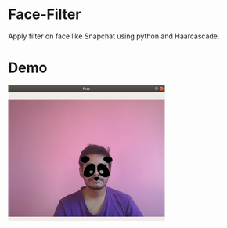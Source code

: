 # Face-Filter
Apply filter on face like Snapchat using python and Haarcascade.
# Demo
<img src="https://github.com/SahilVerma0651/Face-Filter/blob/master/demo.png" /><br/>

